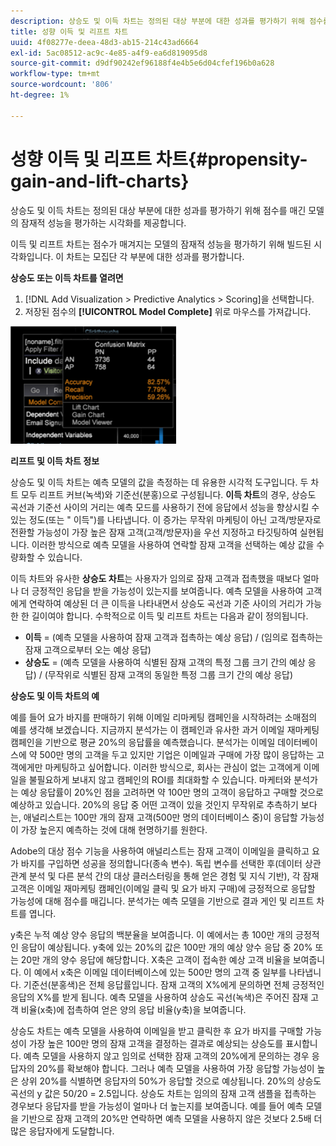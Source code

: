 ```yaml
---
description: 상승도 및 이득 차트는 정의된 대상 부분에 대한 성과를 평가하기 위해 점수를 매긴 모델의 잠재적 성능을 평가하는 시각화를 제공합니다.
title: 성향 이득 및 리프트 차트
uuid: 4f08277e-deea-48d3-ab15-214c43ad6664
exl-id: 5ac08512-ac9c-4e85-a4f9-ea6d819095d8
source-git-commit: d9df90242ef96188f4e4b5e6d04cfef196b0a628
workflow-type: tm+mt
source-wordcount: '806'
ht-degree: 1%

---
```


# 성향 이득 및 리프트 차트{#propensity-gain-and-lift-charts}

상승도 및 이득 차트는 정의된 대상 부분에 대한 성과를 평가하기 위해 점수를 매긴 모델의 잠재적 성능을 평가하는 시각화를 제공합니다.

이득 및 리프트 차트는 점수가 매겨지는 모델의 잠재적 성능을 평가하기 위해 빌드된 시각화입니다. 이 차트는 모집단 각 부분에 대한 성과를 평가합니다.

**상승도 또는 이득 차트를 열려면**

1. [!DNL Add Visualization > Predictive Analytics > Scoring]을 선택합니다.
1. 저장된 점수의 **[!UICONTROL Model Complete]** 위로 마우스를 가져갑니다.

![](assets/propensity_lift_gain_1.png)

**리프트 및 이득 차트 정보**

상승도 및 이득 차트는 예측 모델의 값을 측정하는 데 유용한 시각적 도구입니다. 두 차트 모두 리프트 커브(녹색)와 기준선(분홍)으로 구성됩니다. **이득 차트**&#x200B;의 경우, 상승도 곡선과 기준선 사이의 거리는 예측 모드를 사용하기 전에 응답에서 성능을 향상시킬 수 있는 정도(또는 &quot; 이득&quot;)를 나타냅니다. 이 증가는 무작위 마케팅이 아닌 고객/방문자로 전환할 가능성이 가장 높은 잠재 고객(고객/방문자)을 우선 지정하고 타깃팅하여 실현됩니다. 이러한 방식으로 예측 모델을 사용하여 연락할 잠재 고객을 선택하는 예상 값을 수량화할 수 있습니다.

이득 차트와 유사한 **상승도 차트**&#x200B;는 사용자가 임의로 잠재 고객과 접촉했을 때보다 얼마나 더 긍정적인 응답을 받을 가능성이 있는지를 보여줍니다. 예측 모델을 사용하여 고객에게 연락하여 예상된 더 큰 이득을 나타내면서 상승도 곡선과 기준 사이의 거리가 가능한 한 길이여야 합니다. 수학적으로 이득 및 리프트 차트는 다음과 같이 정의됩니다.

* **이득**  = (예측 모델을 사용하여 잠재 고객과 접촉하는 예상 응답) / (임의로 접촉하는 잠재 고객으로부터 오는 예상 응답)
* **상승도**  = (예측 모델을 사용하여 식별된 잠재 고객의 특정 그룹 크기 간의 예상 응답) / (무작위로 식별된 잠재 고객의 동일한 특정 그룹 크기 간의 예상 응답)

**상승도 및 이득 차트의 예**

예를 들어 요가 바지를 판매하기 위해 이메일 리마케팅 캠페인을 시작하려는 소매점의 예를 생각해 보겠습니다. 지금까지 분석가는 이 캠페인과 유사한 과거 이메일 재마케팅 캠페인을 기반으로 평균 20%의 응답률을 예측했습니다. 분석가는 이메일 데이터베이스에 약 500만 명의 고객을 두고 있지만 기업은 이메일과 구매에 가장 많이 응답하는 고객에게만 마케팅하고 싶어합니다. 이러한 방식으로, 회사는 관심이 없는 고객에게 이메일을 불필요하게 보내지 않고 캠페인의 ROI를 최대화할 수 있습니다. 마케터와 분석가는 예상 응답률이 20%인 점을 고려하면 약 100만 명의 고객이 응답하고 구매할 것으로 예상하고 있습니다. 20%의 응답 중 어떤 고객이 있을 것인지 무작위로 추측하기 보다는, 애널리스트는 100만 개의 잠재 고객(500만 명의 데이터베이스 중)이 응답할 가능성이 가장 높은지 예측하는 것에 대해 현명하기를 원한다.

Adobe의 대상 점수 기능을 사용하여 애널리스트는 잠재 고객이 이메일을 클릭하고 요가 바지를 구입하면 성공을 정의합니다(종속 변수). 독립 변수를 선택한 후(데이터 상관 관계 분석 및 다른 분석 간의 대상 클러스터링을 통해 얻은 경험 및 지식 기반), 각 잠재 고객은 이메일 재마케팅 캠페인(이메일 클릭 및 요가 바지 구매)에 긍정적으로 응답할 가능성에 대해 점수를 매깁니다. 분석가는 예측 모델을 기반으로 결과 게인 및 리프트 차트를 엽니다.

y축은 누적 예상 양수 응답의 백분율을 보여줍니다. 이 예에서는 총 100만 개의 긍정적인 응답이 예상됩니다. y축에 있는 20%의 값은 100만 개의 예상 양수 응답 중 20% 또는 20만 개의 양수 응답에 해당합니다. X축은 고객이 접속한 예상 고객 비율을 보여줍니다. 이 예에서 x축은 이메일 데이터베이스에 있는 500만 명의 고객 중 일부를 나타냅니다. 기준선(분홍색)은 전체 응답률입니다. 잠재 고객의 X%에게 문의하면 전체 긍정적인 응답의 X%를 받게 됩니다. 예측 모델을 사용하여 상승도 곡선(녹색)은 주어진 잠재 고객 비율(x축)에 접촉하여 얻은 양의 응답 비율(y축)을 보여줍니다.

상승도 차트는 예측 모델을 사용하여 이메일을 받고 클릭한 후 요가 바지를 구매할 가능성이 가장 높은 100만 명의 잠재 고객을 결정하는 결과로 예상되는 상승도를 표시합니다. 예측 모델을 사용하지 않고 임의로 선택한 잠재 고객의 20%에게 문의하는 경우 응답자의 20%를 확보해야 합니다. 그러나 예측 모델을 사용하여 가장 응답할 가능성이 높은 상위 20%를 식별하면 응답자의 50%가 응답할 것으로 예상됩니다. 20%의 상승도 곡선의 y 값은 50/20 = 2.5입니다. 상승도 차트는 임의의 잠재 고객 샘플을 접촉하는 경우보다 응답자를 받을 가능성이 얼마나 더 높는지를 보여줍니다. 예를 들어 예측 모델을 기반으로 잠재 고객의 20%만 연락하면 예측 모델을 사용하지 않은 것보다 2.5배 더 많은 응답자에게 도달합니다.

